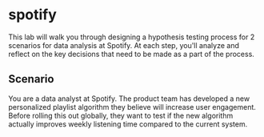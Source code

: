 # spotify
This lab will walk you through designing a hypothesis testing process for 2 scenarios for data analysis at Spotify. At each step, you'll analyze and reflect on the key decisions that need to be made as a part of the process. 

## Scenario 

You are a data analyst at Spotify. The product team has developed a new personalized playlist algorithm they believe will increase user engagement. Before rolling this out globally, they want to test if the new algorithm actually improves weekly listening time compared to the current system.
